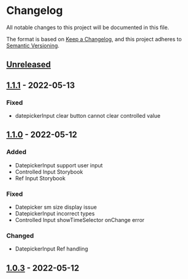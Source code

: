 # Changelog

All notable changes to this project will be documented in this file.

The format is based on [Keep a Changelog],
and this project adheres to [Semantic Versioning].

## [Unreleased]

## [1.1.1] - 2022-05-13

### Fixed

- datepickerInput clear button cannot clear controlled value

## [1.1.0] - 2022-05-12

### Added

- DatepickerInput support user input
- Controlled Input Storybook
- Ref Input Storybook

### Fixed

- Datepicker sm size display issue
- DatepickerInput incorrect types
- Controlled Input showTimeSelector onChange error

### Changed

- DatepickerInput Ref handling

## [1.0.3] - 2022-05-12

<!-- Links -->

[keep a changelog]: https://keepachangelog.com/en/1.0.0/
[semantic versioning]: https://semver.org/spec/v2.0.0.html

<!-- Versions -->

[unreleased]: https://github.com/soapwong703/chakra-datetime-picker/compare/1.1.1...HEAD
[1.1.1]: https://github.com/soapwong703/chakra-datetime-picker/releases/tag/1.1.1
[1.1.0]: https://github.com/soapwong703/chakra-datetime-picker/releases/tag/1.1.0
[1.0.3]: https://github.com/soapwong703/chakra-datetime-picker/releases/tag/1.0.3
